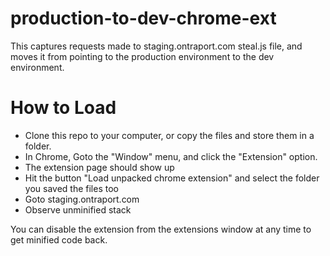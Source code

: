 production-to-dev-chrome-ext
============================

This captures requests made to staging.ontraport.com steal.js file, and moves it from pointing to the production environment to the dev environment.

How to Load
===========
 * Clone this repo to your computer, or copy the files and store them in a folder.
 * In Chrome, Goto the "Window" menu, and click the "Extension" option.
 * The extension page should show up
 * Hit the button "Load unpacked chrome extension" and select the folder you saved the files too
 * Goto staging.ontraport.com
 * Observe unminified stack
 
 You can disable the extension from the extensions window at any time to get minified code back.
